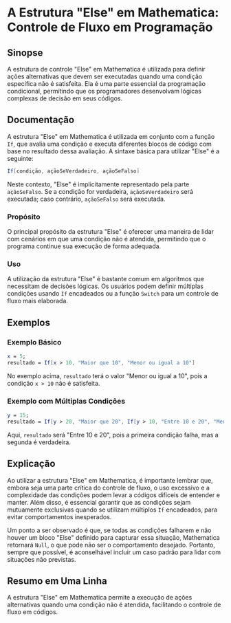<!--
Meta Description: # A Estrutura "Else" em Mathematica: Controle de Fluxo em Programação ## Sinopse A estrutura de controle "Else" em Mathematica é utilizada para defini...
Meta Keywords: que, else, mathematica, uma, condição
-->

# A Estrutura "Else" em Mathematica: Controle de Fluxo em Programação

## Sinopse
A estrutura de controle "Else" em Mathematica é utilizada para definir ações alternativas que devem ser executadas quando uma condição específica não é satisfeita. Ela é uma parte essencial da programação condicional, permitindo que os programadores desenvolvam lógicas complexas de decisão em seus códigos.

## Documentação
A estrutura "Else" em Mathematica é utilizada em conjunto com a função `If`, que avalia uma condição e executa diferentes blocos de código com base no resultado dessa avaliação. A sintaxe básica para utilizar "Else" é a seguinte:

```mathematica
If[condição, açãoSeVerdadeiro, açãoSeFalso]
```

Neste contexto, "Else" é implicitamente representado pela parte `açãoSeFalso`. Se a condição for verdadeira, `açãoSeVerdadeiro` será executada; caso contrário, `açãoSeFalso` será executada.

### Propósito
O principal propósito da estrutura "Else" é oferecer uma maneira de lidar com cenários em que uma condição não é atendida, permitindo que o programa continue sua execução de forma adequada.

### Uso
A utilização da estrutura "Else" é bastante comum em algoritmos que necessitam de decisões lógicas. Os usuários podem definir múltiplas condições usando `If` encadeados ou a função `Switch` para um controle de fluxo mais elaborada.

## Exemplos
### Exemplo Básico
```mathematica
x = 5;
resultado = If[x > 10, "Maior que 10", "Menor ou igual a 10"]
```
No exemplo acima, `resultado` terá o valor "Menor ou igual a 10", pois a condição `x > 10` não é satisfeita.

### Exemplo com Múltiplas Condições
```mathematica
y = 15;
resultado = If[y > 20, "Maior que 20", If[y > 10, "Entre 10 e 20", "Menor ou igual a 10"]]
```
Aqui, `resultado` será "Entre 10 e 20", pois a primeira condição falha, mas a segunda é verdadeira.

## Explicação
Ao utilizar a estrutura "Else" em Mathematica, é importante lembrar que, embora seja uma parte crítica do controle de fluxo, o uso excessivo e a complexidade das condições podem levar a códigos difíceis de entender e manter. Além disso, é essencial garantir que as condições sejam mutuamente exclusivas quando se utilizam múltiplos `If` encadeados, para evitar comportamentos inesperados.

Um ponto a ser observado é que, se todas as condições falharem e não houver um bloco "Else" definido para capturar essa situação, Mathematica retornará `Null`, o que pode não ser o comportamento desejado. Portanto, sempre que possível, é aconselhável incluir um caso padrão para lidar com situações não previstas.

## Resumo em Uma Linha
A estrutura "Else" em Mathematica permite a execução de ações alternativas quando uma condição não é atendida, facilitando o controle de fluxo em códigos.